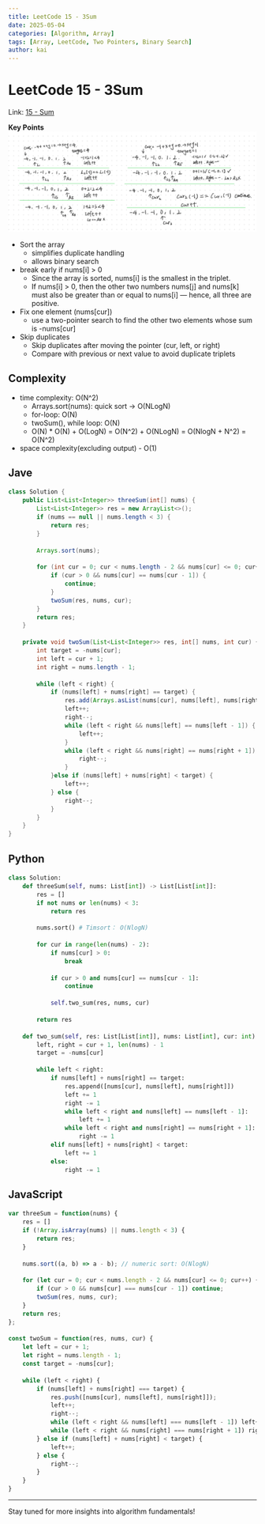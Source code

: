 ```yaml
---
title: LeetCode 15 - 3Sum
date: 2025-05-04
categories: [Algorithm, Array]
tags: [Array, LeetCode, Two Pointers, Binary Search]
author: kai
---
```


# LeetCode 15 - 3Sum

Link: [15 - Sum](https://leetcode.com/problems/3sum/description)

**Key Points**
![3Sum](/assets/img/posts/Algorithm/Array/LC15.png)

- Sort the array 
    - simplifies duplicate handling
    - allows binary search
- break early if nums[i] > 0
    - Since the array is sorted, nums[i] is the smallest in the triplet.
    - If nums[i] > 0, then the other two numbers nums[j] and nums[k] must also be greater than or equal to nums[i] — hence, all three are positive.
- Fix one element (nums[cur])
    - use a two-pointer search to find the other two elements whose sum is -nums[cur]
- Skip duplicates
    - Skip duplicates after moving the pointer (cur, left, or right)
    - Compare with previous or next value to avoid duplicate triplets


## Complexity
- time complexity:  O(N^2)
    - Arrays.sort(nums):  quick sort -> O(NLogN)
    - for-loop: O(N)
    - twoSum(), while loop: O(N)
    - O(N) * O(N) + O(LogN) = O(N^2) + O(NLogN) = O(NlogN + N^2) = O(N^2)
- space complexity(excluding output) - O(1)


## Jave

```java
class Solution {
    public List<List<Integer>> threeSum(int[] nums) {
        List<List<Integer>> res = new ArrayList<>();
        if (nums == null || nums.length < 3) {
            return res;
        }

        Arrays.sort(nums);

        for (int cur = 0; cur < nums.length - 2 && nums[cur] <= 0; cur++) {
            if (cur > 0 && nums[cur] == nums[cur - 1]) {
                continue;
            }
            twoSum(res, nums, cur);
        }
        return res;
    }

    private void twoSum(List<List<Integer>> res, int[] nums, int cur) {
        int target = -nums[cur];
        int left = cur + 1;
        int right = nums.length - 1;

        while (left < right) {
            if (nums[left] + nums[right] == target) {
                res.add(Arrays.asList(nums[cur], nums[left], nums[right]));
                left++;
                right--;
                while (left < right && nums[left] == nums[left - 1]) {
                    left++;
                }
                while (left < right && nums[right] == nums[right + 1]) {
                    right--;
                }
            }else if (nums[left] + nums[right] < target) {
                left++;
            } else {
                right--;
            }
        }
    }
}
```


## Python

```python
class Solution:
    def threeSum(self, nums: List[int]) -> List[List[int]]:
        res = []
        if not nums or len(nums) < 3:
            return res

        nums.sort() # Timsort： O(NlogN)

        for cur in range(len(nums) - 2):
            if nums[cur] > 0:
                break

            if cur > 0 and nums[cur] == nums[cur - 1]:
                continue

            self.two_sum(res, nums, cur)
        
        return res

    def two_sum(self, res: List[List[int]], nums: List[int], cur: int) -> None:
        left, right = cur + 1, len(nums) - 1
        target = -nums[cur]

        while left < right:
            if nums[left] + nums[right] == target:
                res.append([nums[cur], nums[left], nums[right]])
                left += 1
                right -= 1
                while left < right and nums[left] == nums[left - 1]:
                    left += 1
                while left < right and nums[right] == nums[right + 1]:
                    right -= 1
            elif nums[left] + nums[right] < target:
                left += 1
            else:
                right -= 1
```


## JavaScript

```javascript
var threeSum = function(nums) {
    res = []
    if (!Array.isArray(nums) || nums.length < 3) {
        return res;
    }

    nums.sort((a, b) => a - b); // numeric sort: O(NlogN)

    for (let cur = 0; cur < nums.length - 2 && nums[cur] <= 0; cur++) {
        if (cur > 0 && nums[cur] === nums[cur - 1]) continue;
        twoSum(res, nums, cur);
    }
    return res;
};

const twoSum = function(res, nums, cur) {
    let left = cur + 1;
    let right = nums.length - 1;
    const target = -nums[cur];
    
    while (left < right) {
        if (nums[left] + nums[right] === target) {
            res.push([nums[cur], nums[left], nums[right]]);
            left++;
            right--;
            while (left < right && nums[left] === nums[left - 1]) left++;
            while (left < right && nums[right] === nums[right + 1]) right--;
        } else if (nums[left] + nums[right] < target) {
            left++;
        } else {
            right--;
        }
    }
}
```








---

Stay tuned for more insights into algorithm fundamentals!